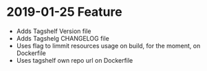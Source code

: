 # 2019-01-25 Feature
* Adds Tagshelf Version file
* Adds Tagshelg CHANGELOG file
* Uses flag to limmit resources usage on build, for the moment, on Dockerfile
* Uses tagshelf own repo url on Dockerfile